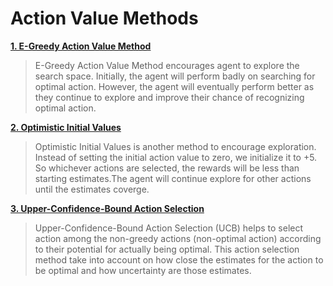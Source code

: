 # Action Value Methods

**[1. E-Greedy Action Value Method](https://github.com/Binary67/Reinforcement_Learning/blob/master/Action%20Value%20Methods/1.%20E-Greedy%20Action%20Selection.py)**
> E-Greedy Action Value Method encourages agent to explore the search space. Initially, the agent will perform badly on searching for optimal action. However, the agent will eventually perform better as they continue to explore and improve their chance of recognizing optimal action.
    
**[2. Optimistic Initial Values](https://github.com/Binary67/Reinforcement_Learning/blob/master/Action%20Value%20Methods/2.%20Optimistic%20Initial%20Values%20Action%20Selection.py)**
> Optimistic Initial Values is another method to encourage exploration. Instead of setting the initial action value to zero, we initialize it to +5. So whichever actions are selected, the rewards will be less than starting estimates.The agent will continue explore for other actions until the estimates coverge.

**[3. Upper-Confidence-Bound Action Selection](https://github.com/Binary67/Reinforcement_Learning/blob/master/Action%20Value%20Methods/3.%20Upper%20Confidence%20Bound%20Action%20Selection.py)**
> Upper-Confidence-Bound Action Selection (UCB) helps to select action among the non-greedy actions (non-optimal action) according to their potential for actually being optimal. This action selection method take into account on how close the estimates for the action to be optimal and how uncertainty are those estimates.
